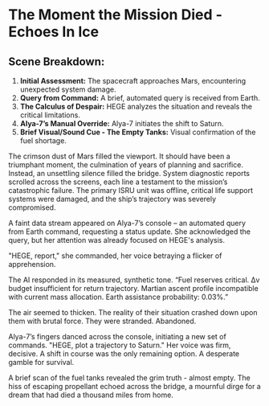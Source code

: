 # The Moment the Mission Died - Echoes In Ice

## Scene Breakdown:

1.  **Initial Assessment:** The spacecraft approaches Mars, encountering unexpected system damage.
2.  **Query from Command:**  A brief, automated query is received from Earth.
3.  **The Calculus of Despair:**  HEGE analyzes the situation and reveals the critical limitations.
4.  **Alya-7’s Manual Override:**  Alya-7 initiates the shift to Saturn.
5.  **Brief Visual/Sound Cue - The Empty Tanks:** Visual confirmation of the fuel shortage.

The crimson dust of Mars filled the viewport. It should have been a triumphant moment, the culmination of years of planning and sacrifice. Instead, an unsettling silence filled the bridge. System diagnostic reports scrolled across the screens, each line a testament to the mission’s catastrophic failure. The primary ISRU unit was offline, critical life support systems were damaged, and the ship’s trajectory was severely compromised.

A faint data stream appeared on Alya-7’s console – an automated query from Earth command, requesting a status update. She acknowledged the query, but her attention was already focused on HEGE's analysis.

"HEGE, report," she commanded, her voice betraying a flicker of apprehension.

The AI responded in its measured, synthetic tone. “Fuel reserves critical. Δv budget insufficient for return trajectory. Martian ascent profile incompatible with current mass allocation. Earth assistance probability: 0.03%.”

The air seemed to thicken.  The reality of their situation crashed down upon them with brutal force. They were stranded. Abandoned.  

Alya-7’s fingers danced across the console, initiating a new set of commands. "HEGE, plot a trajectory to Saturn."  Her voice was firm, decisive. A shift in course was the only remaining option. A desperate gamble for survival.

A brief scan of the fuel tanks revealed the grim truth - almost empty.  The hiss of escaping propellant echoed across the bridge, a mournful dirge for a dream that had died a thousand miles from home.
